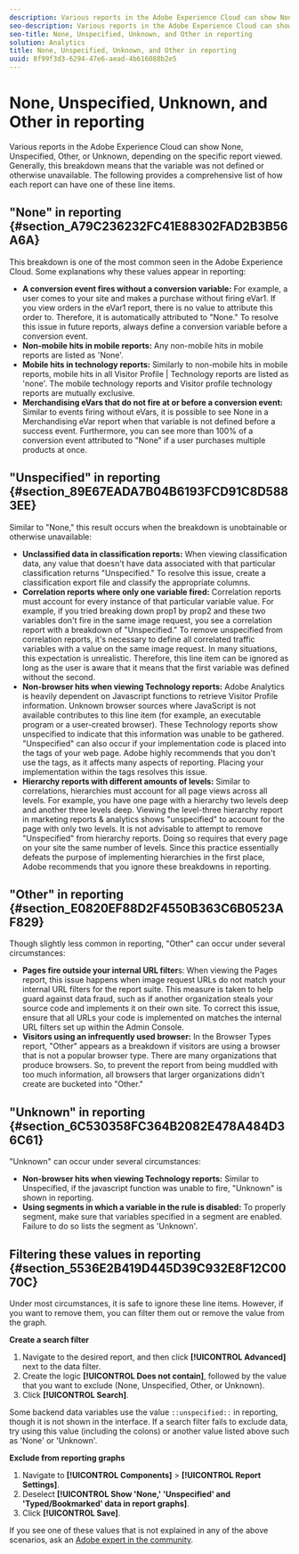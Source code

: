 ```yaml
---
description: Various reports in the Adobe Experience Cloud can show None, Unspecified, Other, or Unknown, depending on the specific report viewed. Generally, this breakdown means that the variable was not defined or otherwise unavailable. The following provides a comprehensive list of how each report can have one of these line items.
seo-description: Various reports in the Adobe Experience Cloud can show None, Unspecified, Other, or Unknown, depending on the specific report viewed. Generally, this breakdown means that the variable was not defined or otherwise unavailable. The following provides a comprehensive list of how each report can have one of these line items.
seo-title: None, Unspecified, Unknown, and Other in reporting
solution: Analytics
title: None, Unspecified, Unknown, and Other in reporting
uuid: 8f99f3d3-6294-47e6-aead-4b616088b2e5
---
```


# None, Unspecified, Unknown, and Other in reporting

Various reports in the Adobe Experience Cloud can show None, Unspecified, Other, or Unknown, depending on the specific report viewed. Generally, this breakdown means that the variable was not defined or otherwise unavailable. The following provides a comprehensive list of how each report can have one of these line items.

## "None" in reporting {#section_A79C236232FC41E88302FAD2B3B56A6A}

This breakdown is one of the most common seen in the Adobe Experience Cloud. Some explanations why these values appear in reporting:

* **A conversion event fires without a conversion variable:** For example, a user comes to your site and makes a purchase without firing eVar1. If you view orders in the eVar1 report, there is no value to attribute this order to. Therefore, it is automatically attributed to "None." To resolve this issue in future reports, always define a conversion variable before a conversion event. 
* **Non-mobile hits in mobile reports:** Any non-mobile hits in mobile reports are listed as 'None'. 
* **Mobile hits in technology reports:** Similarly to non-mobile hits in mobile reports, mobile hits in all Visitor Profile | Technology reports are listed as 'none'. The mobile technology reports and Visitor profile technology reports are mutually exclusive. 
* **Merchandising eVars that do not fire at or before a conversion event:** Similar to events firing without eVars, it is possible to see None in a Merchandising eVar report when that variable is not defined before a success event. Furthermore, you can see more than 100% of a conversion event attributed to "None" if a user purchases multiple products at once.

## "Unspecified" in reporting {#section_89E67EADA7B04B6193FCD91C8D5883EE}

Similar to "None," this result occurs when the breakdown is unobtainable or otherwise unavailable:

* **Unclassified data in classification reports:** When viewing classification data, any value that doesn't have data associated with that particular classification returns "Unspecified." To resolve this issue, create a classification export file and classify the appropriate columns. 
* **Correlation reports where only one variable fired:** Correlation reports must account for every instance of that particular variable value. For example, if you tried breaking down prop1 by prop2 and these two variables don't fire in the same image request, you see a correlation report with a breakdown of "Unspecified." To remove unspecified from correlation reports, it's necessary to define all correlated traffic variables with a value on the same image request. In many situations, this expectation is unrealistic. Therefore, this line item can be ignored as long as the user is aware that it means that the first variable was defined without the second. 
* **Non-browser hits when viewing Technology reports:** Adobe Analytics is heavily dependent on Javascript functions to retrieve Visitor Profile information. Unknown browser sources where JavaScript is not available contributes to this line item (for example, an executable program or a user-created browser). These Technology reports show unspecified to indicate that this information was unable to be gathered. "Unspecified" can also occur if your implementation code is placed into the <head> tags of your web page. Adobe highly recommends that you don't use the <head> tags, as it affects many aspects of reporting. Placing your implementation within the <body> tags resolves this issue. 
* **Hierarchy reports with different amounts of levels:** Similar to correlations, hierarchies must account for all page views across all levels. For example, you have one page with a hierarchy two levels deep and another three levels deep. Viewing the level-three hierarchy report in marketing reports & analytics shows "unspecified" to account for the page with only two levels. It is not advisable to attempt to remove "Unspecified" from hierarchy reports. Doing so requires that every page on your site the same number of levels. Since this practice essentially defeats the purpose of implementing hierarchies in the first place, Adobe recommends that you ignore these breakdowns in reporting.

## "Other" in reporting {#section_E0820EF88D2F4550B363C6B0523AF829}

Though slightly less common in reporting, "Other" can occur under several circumstances:

* **Pages fire outside your internal URL filter**s: When viewing the Pages report, this issue happens when image request URLs do not match your internal URL filters for the report suite. This measure is taken to help guard against data fraud, such as if another organization steals your source code and implements it on their own site. To correct this issue, ensure that all URLs your code is implemented on matches the internal URL filters set up within the Admin Console. 
* **Visitors using an infrequently used browser:** In the Browser Types report, "Other" appears as a breakdown if visitors are using a browser that is not a popular browser type. There are many organizations that produce browsers. So, to prevent the report from being muddled with too much information, all browsers that larger organizations didn't create are bucketed into "Other."

## "Unknown" in reporting {#section_6C530358FC364B2082E478A484D36C61}

"Unknown" can occur under several circumstances:

* **Non-browser hits when viewing Technology reports:** Similar to Unspecified, if the javascript function was unable to fire, "Unknown" is shown in reporting. 
* **Using segments in which a variable in the rule is disabled:** To properly segment, make sure that variables specified in a segment are enabled. Failure to do so lists the segment as 'Unknown'.

## Filtering these values in reporting {#section_5536E2B419D445D39C932E8F12C0070C}

Under most circumstances, it is safe to ignore these line items. However, if you want to remove them, you can filter them out or remove the value from the graph.

**Create a search filter**

1. Navigate to the desired report, and then click **[!UICONTROL Advanced]** next to the data filter. 
1. Create the logic **[!UICONTROL Does not contain]**, followed by the value that you want to exclude (None, Unspecified, Other, or Unknown). 
1. Click **[!UICONTROL Search]**.

Some backend data variables use the value `::unspecified::` in reporting, though it is not shown in the interface. If a search filter fails to exclude data, try using this value (including the colons) or another value listed above such as 'None' or 'Unknown'.

**Exclude from reporting graphs**

1. Navigate to **[!UICONTROL Components]** > **[!UICONTROL Report Settings]**. 
1. Deselect **[!UICONTROL Show 'None,' 'Unspecified' and 'Typed/Bookmarked' data in report graphs]**. 
1. Click **[!UICONTROL Save]**.

If you see one of these values that is not explained in any of the above scenarios, ask an [Adobe expert in the community](https://help-forums.adobe.com/content/adobeforums/en.html). 
